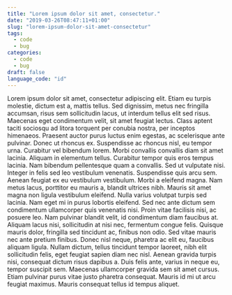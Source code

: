 ```yaml
---
title: "Lorem ipsum dolor sit amet, consectetur."
date: "2019-03-26T08:47:11+01:00"
slug: "lorem-ipsum-dolor-sit-amet-consectetur"
tags: 
  - code
  - bug
categories:
  - code
  - bug
draft: false
language_code: "id"
---
```

Lorem ipsum dolor sit amet, consectetur adipiscing elit. Etiam eu turpis molestie, dictum est a, mattis tellus. Sed dignissim, metus nec fringilla accumsan, risus sem sollicitudin lacus, ut interdum tellus elit sed risus. Maecenas eget condimentum velit, sit amet feugiat lectus. Class aptent taciti sociosqu ad litora torquent per conubia nostra, per inceptos himenaeos. Praesent auctor purus luctus enim egestas, ac scelerisque ante pulvinar. Donec ut rhoncus ex. Suspendisse ac rhoncus nisl, eu tempor urna. Curabitur vel bibendum lorem. Morbi convallis convallis diam sit amet lacinia. Aliquam in elementum tellus.
Curabitur tempor quis eros tempus lacinia. Nam bibendum pellentesque quam a convallis. Sed ut vulputate nisi. Integer in felis sed leo vestibulum venenatis. Suspendisse quis arcu sem. Aenean feugiat ex eu vestibulum vestibulum. Morbi a eleifend magna. Nam metus lacus, porttitor eu mauris a, blandit ultrices nibh. Mauris sit amet magna non ligula vestibulum eleifend. Nulla varius volutpat turpis sed lacinia. Nam eget mi in purus lobortis eleifend. Sed nec ante dictum sem condimentum ullamcorper quis venenatis nisi. Proin vitae facilisis nisi, ac posuere leo.
Nam pulvinar blandit velit, id condimentum diam faucibus at. Aliquam lacus nisi, sollicitudin at nisi nec, fermentum congue felis. Quisque mauris dolor, fringilla sed tincidunt ac, finibus non odio. Sed vitae mauris nec ante pretium finibus. Donec nisl neque, pharetra ac elit eu, faucibus aliquam ligula. Nullam dictum, tellus tincidunt tempor laoreet, nibh elit sollicitudin felis, eget feugiat sapien diam nec nisl. Aenean gravida turpis nisi, consequat dictum risus dapibus a. Duis felis ante, varius in neque eu, tempor suscipit sem. Maecenas ullamcorper gravida sem sit amet cursus. Etiam pulvinar purus vitae justo pharetra consequat. Mauris id mi ut arcu feugiat maximus. Mauris consequat tellus id tempus aliquet.